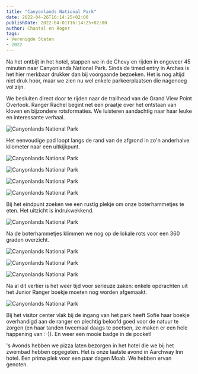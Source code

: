```yaml
---
title: "Canyonlands National Park"
date: 2022-04-26T16:14:25+02:00
publishDate: 2022-04-01T16:14:25+02:00
author: Chantal en Roger
tags:
- Verenigde Staten
- 2022
---
```


Na het ontbijt in het hotel, stappen we in de Chevy en rijden in ongeveer 45 minuten naar Canyonlands National Park. Sinds de timed entry in Arches is het hier merkbaar drukker dan bij voorgaande bezoeken. Het is nog altijd niet druk hoor, maar we zien nu wel enkele parkeerplaatsen die nagenoeg vol zijn.

We besluiten direct door te rijden naar de trailhead van de Grand View Point Overlook. Ranger Rachel begint net een praatje over het ontstaan van kloven en bijzondere rotsformaties. We luisteren aandachtig naar haar leuke en interessante verhaal.

![Canyonlands National Park](./images/IMG_2486.JPG)

Het eenvoudige pad loopt langs de rand van de afgrond in zo'n anderhalve kilometer naar een uitkijkpunt.

![Canyonlands National Park](./images/IMG_0722.JPG)

![Canyonlands National Park](./images/IMG_0727.JPG)

![Canyonlands National Park](./images/IMG_0735.JPG)

![Canyonlands National Park](./images/IMG_0748.jpg)

Bij het eindpunt zoeken we een rustig plekje om onze boterhammetjes te eten. Het uitzicht is indrukwekkend.

![Canyonlands National Park](./images/IMG_0762.JPG)

Na de boterhammetjes klimmen we nog op de lokale rots voor een 360 graden overzicht.

![Canyonlands National Park](./images/IMG_0780.jpg)

![Canyonlands National Park](./images/IMG_0788.JPG)

![Canyonlands National Park](./images/IMG_2517.JPG)

Na al dit vertier is het weer tijd voor serieuze zaken: enkele opdrachten uit het Junior Ranger boekje moeten nog worden afgemaakt.

![Canyonlands National Park](./images/IMG_0792.jpg)

Bij het visitor center vlak bij de ingang van het park heeft Sofie haar boekje overhandigd aan de ranger en plechtig beloofd goed voor de natuur te zorgen (en haar tanden tweemaal daags te poetsen, ze maken er een hele happening van :-)). En weer een mooie badge in de pocket!

's Avonds hebben we pizza laten bezorgen in het hotel die we bij het zwembad hebben opgegeten. Het is onze laatste avond in Aarchway Inn hotel. Een prima plek voor een paar dagen Moab. We hebben ervan genoten.
